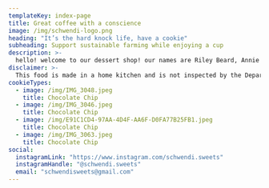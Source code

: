```yaml
---
templateKey: index-page
title: Great coffee with a conscience
image: /img/schwendi-logo.png
heading: "It’s the hard knock life, have a cookie"
subheading: Support sustainable farming while enjoying a cup
description: >-
  hello! welcome to our dessert shop! our names are Riley Beard, Annie Schwendiman (aka Schwendi) and Kendall Hebert and we are high schoolers in Lumberton, TX. we’re just a couple of  best friends hoping to earn a little money while providing people what they love: cookies! we hope to continue this business for as long as we can and we’d love to hear your suggestions for new treats! we will continue to add more cookie/dessert choices as this business grows! thank you for your support!
disclaimer: >-
  This food is made in a home kitchen and is not inspected by the Department of State Health Services or a local health department.
cookieTypes:
  - image: /img/IMG_3048.jpeg
    title: Chocolate Chip
  - image: /img/IMG_3046.jpeg
    title: Chocolate Chip
  - image: /img/E91C1CD4-97AA-4D4F-AA6F-D0FA77B25FB1.jpeg
    title: Chocolate Chip
  - image: /img/IMG_3063.jpeg
    title: Chocolate Chip
social:
  instagramLink: "https://www.instagram.com/schwendi.sweets"
  instagramHandle: "@schwendi.sweets"
  email: "schwendisweets@gmail.com"
---
```


